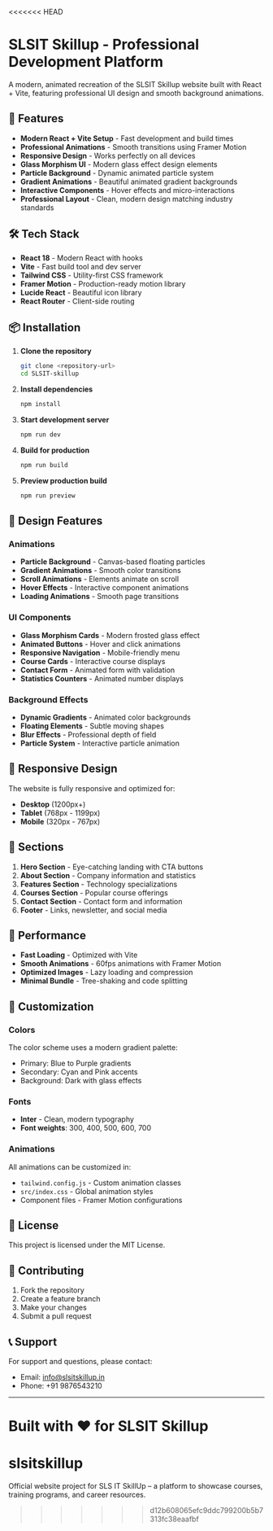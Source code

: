 <<<<<<< HEAD
# SLSIT Skillup - Professional Development Platform

A modern, animated recreation of the SLSIT Skillup website built with React + Vite, featuring professional UI design and smooth background animations.

## 🚀 Features

- **Modern React + Vite Setup** - Fast development and build times
- **Professional Animations** - Smooth transitions using Framer Motion
- **Responsive Design** - Works perfectly on all devices
- **Glass Morphism UI** - Modern glass effect design elements
- **Particle Background** - Dynamic animated particle system
- **Gradient Animations** - Beautiful animated gradient backgrounds
- **Interactive Components** - Hover effects and micro-interactions
- **Professional Layout** - Clean, modern design matching industry standards

## 🛠️ Tech Stack

- **React 18** - Modern React with hooks
- **Vite** - Fast build tool and dev server
- **Tailwind CSS** - Utility-first CSS framework
- **Framer Motion** - Production-ready motion library
- **Lucide React** - Beautiful icon library
- **React Router** - Client-side routing

## 📦 Installation

1. **Clone the repository**
   ```bash
   git clone <repository-url>
   cd SLSIT-skillup
   ```

2. **Install dependencies**
   ```bash
   npm install
   ```

3. **Start development server**
   ```bash
   npm run dev
   ```

4. **Build for production**
   ```bash
   npm run build
   ```

5. **Preview production build**
   ```bash
   npm run preview
   ```

## 🎨 Design Features

### Animations
- **Particle Background** - Canvas-based floating particles
- **Gradient Animations** - Smooth color transitions
- **Scroll Animations** - Elements animate on scroll
- **Hover Effects** - Interactive component animations
- **Loading Animations** - Smooth page transitions

### UI Components
- **Glass Morphism Cards** - Modern frosted glass effect
- **Animated Buttons** - Hover and click animations
- **Responsive Navigation** - Mobile-friendly menu
- **Course Cards** - Interactive course displays
- **Contact Form** - Animated form with validation
- **Statistics Counters** - Animated number displays

### Background Effects
- **Dynamic Gradients** - Animated color backgrounds
- **Floating Elements** - Subtle moving shapes
- **Blur Effects** - Professional depth of field
- **Particle System** - Interactive particle animation

## 📱 Responsive Design

The website is fully responsive and optimized for:
- **Desktop** (1200px+)
- **Tablet** (768px - 1199px)
- **Mobile** (320px - 767px)

## 🎯 Sections

1. **Hero Section** - Eye-catching landing with CTA buttons
2. **About Section** - Company information and statistics
3. **Features Section** - Technology specializations
4. **Courses Section** - Popular course offerings
5. **Contact Section** - Contact form and information
6. **Footer** - Links, newsletter, and social media

## 🚀 Performance

- **Fast Loading** - Optimized with Vite
- **Smooth Animations** - 60fps animations with Framer Motion
- **Optimized Images** - Lazy loading and compression
- **Minimal Bundle** - Tree-shaking and code splitting

## 🎨 Customization

### Colors
The color scheme uses a modern gradient palette:
- Primary: Blue to Purple gradients
- Secondary: Cyan and Pink accents
- Background: Dark with glass effects

### Fonts
- **Inter** - Clean, modern typography
- **Font weights**: 300, 400, 500, 600, 700

### Animations
All animations can be customized in:
- `tailwind.config.js` - Custom animation classes
- `src/index.css` - Global animation styles
- Component files - Framer Motion configurations

## 📄 License

This project is licensed under the MIT License.

## 🤝 Contributing

1. Fork the repository
2. Create a feature branch
3. Make your changes
4. Submit a pull request

## 📞 Support

For support and questions, please contact:
- Email: info@slsitskillup.in
- Phone: +91 9876543210

---

Built with ❤️ for SLSIT Skillup
=======
# slsitskillup
Official website project for SLS IT SkillUp – a platform to showcase courses, training programs, and career resources.
>>>>>>> d12b608065efc9ddc799200b5b7313fc38eaafbf
